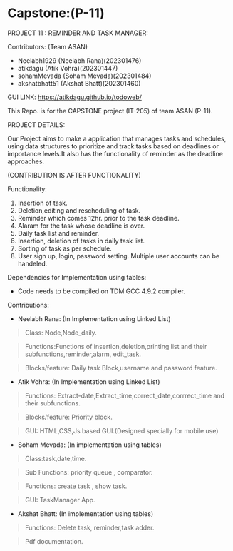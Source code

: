 # Capstone:(P-11)

PROJECT 11 : REMINDER AND TASK MANAGER:


Contributors:
(Team ASAN)
* Neelabh1929 (Neelabh Rana)(202301476)
* atikdagu (Atik Vohra)(202301447)
* sohamMevada (Soham Mevada)(202301484)
* akshatbhatt51 (Akshat Bhatt)(202301460)


GUI LINK:  https://atikdagu.github.io/todoweb/

This Repo. is for the CAPSTONE project (IT-205) of team ASAN (P-11).

PROJECT DETAILS:


Our Project aims to make a application that manages tasks and schedules, using data structures to
prioritize and track tasks based on deadlines or importance levels.It also has the functionality of reminder as the deadline approaches.


(CONTRIBUTION IS AFTER FUNCTIONALITY)

Functionality:

1. Insertion of task. 
2. Deletion,editing and rescheduling of task.
3. Reminder which comes 12hr. prior to the task deadline.
4. Alaram for the task whose deadline is over.
5. Daily task list and reminder.
6. Insertion, deletion of tasks in daily task list.
7. Sorting of task as per schedule.
8. User sign up, login, password setting. Multiple user accounts can be handeled. 

Dependencies for Implementation using tables:
* Code needs to be compiled on TDM GCC 4.9.2 compiler.

Contributions:

* Neelabh Rana:
(In Implementation using Linked List)
>Class: Node,Node_daily.

>Functions:Functions of insertion,deletion,printing list and their subfunctions,reminder,alarm,
 edit_task.

>Blocks/feature: Daily task Block,username and password feature.

* Atik Vohra:
(In Implementation using Linked List)
>Functions: Extract-date,Extract_time,correct_date,corrrect_time and their subfunctions.

>Blocks/feature: Priority block.

>GUI: HTML,CSS,Js based GUI.(Designed specially for mobile use)

* Soham Mevada:
(In implementation using tables)
>Class:task,date,time.

>Sub Functions: priority queue , comparator.

>Functions: create task , show task.

>GUI: TaskManager App.

* Akshat Bhatt:
(In implementation using tables)
>Functions: Delete task, reminder,task adder.

>Pdf documentation.

